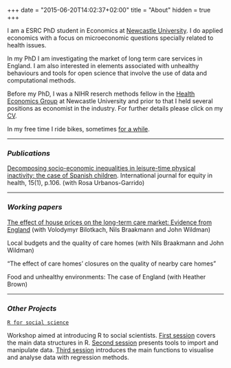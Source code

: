 +++
date = "2015-06-20T14:02:37+02:00"
title = "About"
hidden = true
+++

I am a ESRC PhD student in Economics at [Newcastle University](http://www.ncl.ac.uk/business-school/). I do applied economics with a focus on microeconomic questions specially related to health issues. 

In my PhD I am investigating the market of long term care services in England. I am also interested in elements associated with unhealthy behaviours and tools for open science that involve the use of data and computational methods. 

Before my PhD, I was a NIHR reserch methods fellow in the [Health Economics Group](https://research.ncl.ac.uk/healtheconomicsgroup/) at Newcastle University and prior to that I held several positions as economist in the industry. For further details please click on my [CV](../images/cv-edu_2018.pdf).

In my free time I ride bikes, sometimes [for a while](http://trackleaders.com/transconrace15i.php?name=72___Edu_Gonzalo). 

***


### _Publications_ 

[Decomposing socio-economic inequalities in leisure-time physical inactivity: the case of Spanish children](https://equityhealthj.biomedcentral.com/track/pdf/10.1186/s12939-016-0394-9?site=equityhealthj.biomedcentral.com). International journal for equity in health, 15(1), p.106. (with Rosa Urbanos-Garrido)

***

### _Working papers_
 
 [The effect of house prices on the long-term care market: Evidence from England](../images/house_prices_carehomes_feb_2018.pdf) (with Volodymyr Bilotkach, Nils Braakmann and John Wildman)
 
 Local budgets and the quality of care homes (with Nils Braakmann and John Wildman)
 
 “The effect of care homes’ closures on the quality of nearby care homes”
 
 Food and unhealthy environments: The case of England (with Heather Brown)

***

### _Other Projects_

[`R for social science`](https://github.com/edugonzaloalmorox/R-social-science)

Workshop aimed at introducing R to social scientists. [First session](../images/R-social-science/s1.html) covers the main data structures in R. [Second session](../images/R-social-science/s2.html) presents tools to import and manipulate data. [Third session](../images/R-social-science/s3.html) introduces the main functions to visualise and analyse data with regression methods.  

  



